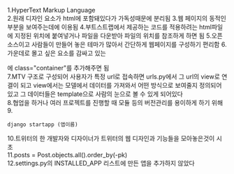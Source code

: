 1.HyperText Markup Language  
2.원래 디자인 요소가 html에 포함돼있다가 가독성때문에 분리됨
3.웹 페이지의 동적인 부분을 보여주는데에 이용됨
4.부트스트랩에서 제공하는 코드를 적용하려는 html파일에 지정된 위치에 붙여넣거나 파일을 다운받아 파일의 위치를 참조하게 하면 됨
5.오픈소스이고 사람들이 만들어 놓은 테마가 많아서 간단하게 웹페이지를 구성하기 편리함
6.가운데로 몰고 싶은 요소를 감싸고 있는 <div>에 class="container"를 추가해주면 됨  
  7.MTV 구조로 구성되어 사용자가 특정 url로 접속하면 urls.py에서 그 url의 view로 연결이 되고 view에서는 모델에서 데이터를 가져와서 어떤 방식으로 보여줄지 정의되어 있고 그 데이터들은 template으로 사람의 눈으로 볼 수 있게 되어있다  
  8.협업을 하거나 여러 프로젝트를 진행할 때 모듈 등의 버전관리를 용이하게 하기 위해  
9.
  
    django startapp (앱이름)
10.트위터의 한 개발자와 디자이너가 트위터의 웹 디자인과 기능들을 모아놓은것이 시초  
  11.posts = Post.objects.all().order_by(-pk)  
  12.settings.py의 INSTALLED_APP 리스트에 만든 앱을 추가하지 않았다
